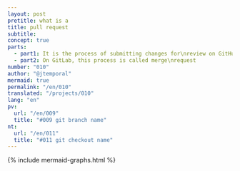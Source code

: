 ```yaml
---
layout: post
pretitle: what is a 
title: pull request
subtitle:
concept: true
parts:
  - part1: It is the process of submitting changes for\nreview on GitHub 
  - part2: On GitLab, this process is called merge\nrequest
number: "010"
author: "@jtemporal"
mermaid: true
permalink: "/en/010"
translated: "/projects/010"
lang: "en"
pv:
  url: "/en/009"
  title: "#009 git branch name"
nt:
  url: "/en/011"
  title: "#011 git checkout name"
---
```

{% include mermaid-graphs.html %}

